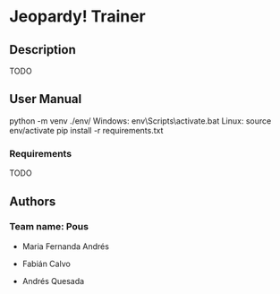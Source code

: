 # Jeopardy! Trainer

## Description

TODO

## User Manual

python -m venv ./env/
Windows: env\Scripts\activate.bat
Linux: source env/activate
pip install -r requirements.txt


### Requirements

TODO

## Authors

### Team name: Pous

* Maria Fernanda Andrés

* Fabián Calvo

* Andrés Quesada
